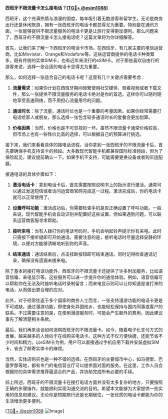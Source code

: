 **西班牙不限流量卡怎么接电话？[[TG💪+ @esim1088](https://t.me/s/esim1088)]**

西班牙，这个充满热情与浪漫的国度，每年吸引着无数游客和留学生。无论是商务出行还是休闲旅游，拥有一张西班牙的电话卡都显得尤为重要。特别是在通讯方面，一张能够提供不限流量服务的电话卡更是让旅行变得更加便利。那么问题来了，西班牙的不限流量卡怎么接电话呢？这篇文章将为你详细解答。

首先，让我们来了解一下西班牙的电话卡市场。在西班牙，有几家主要的电信运营商，比如Movistar、Orange和Vodafone等。这些运营商提供的电话卡种类繁多，既有传统的实体SIM卡，也有近年来流行的eSIM卡。对于那些喜欢自由行的游客来说，选择一张合适的电话卡显得尤为重要。

那么，如何选择一张适合自己的电话卡呢？这里有几个关键点需要考虑：

1. **流量需求**：如果你计划在西班牙期间频繁使用社交媒体、观看视频或者下载文件，那么一张提供不限流量服务的电话卡绝对是你的首选。这样你可以随时随地享受高速网络，而不用担心流量用尽的问题。

2. **通话时长**：除了流量，通话时长也是一个重要的考量因素。如果你经常需要打电话给家人或朋友，那么选择一张包含较多通话时长的套餐会更加划算。

3. **价格因素**：当然，价格也是不可忽视的一环。虽然不限流量卡通常价格较高，但市场上也有一些性价比高的选择，可以根据自己的预算进行挑选。

接下来，我们来看看具体的接电话流程。当你拿到一张西班牙的不限流量卡后，首先要确保手机支持该卡的频段。大多数现代智能手机都兼容国际标准频段，但为了保险起见，建议提前确认一下。如果手机不支持，可能需要更换设备或者购买适配器。

接通电话的具体步骤如下：

1. **激活电话卡**：拿到电话卡后，首先需要按照说明书上的指示进行激活。通常可以通过发送短信或者访问运营商官网完成这一过程。激活完成后，你的电话卡就可以正常使用了。

2. **设置呼叫功能**：激活成功后，你需要检查手机是否正确设置了呼叫功能。一般来说，现代智能手机会自动识别并配置好这些设置，但如果遇到问题，可以联系运营商客服寻求帮助。

3. **接听来电**：当有人拨打你的电话号码时，手机会响起铃声提示你有来电。此时只需按下接听键即可开始通话。需要注意的是，接听电话时尽量选择安静的环境，以便对方能够清晰地听到你的声音。

4. **结束通话**：通话结束后，点击挂断按钮即可结束通话。同时记得检查通话记录，确保没有遗漏未接来电。

除了基本的接打电话功能外，西班牙的不限流量卡还提供了许多附加服务，比如语音信箱、来电显示等。这些服务可以进一步提升你的通信体验。例如，语音信箱可以帮助你在无法及时接听电话时录制留言；而来电显示则可以让你知道是谁打来的电话，从而做出更合理的应对。

此外，对于经常往返于多个国家的商务人士而言，一张支持漫游功能的电话卡更是不可或缺。通过漫游功能，即使身处异国他乡，也能轻松保持与国内同事或客户的联系。不过需要注意的是，在使用漫游服务时，可能会产生额外的费用，因此建议事先了解清楚相关条款。

最后，我们再来谈谈如何选购西班牙的不限流量卡。如今，随着电子化支付方式的发展，越来越多的人倾向于在线购买电话卡。这种方式不仅方便快捷，还能节省不少时间和精力。以eSIM卡为例，用户可以直接通过手机应用下载并安装虚拟SIM卡，省去了邮寄实体卡的麻烦。

当然，实体店购买也是一种不错的选择。在西班牙的主要城市中心，如马德里、巴塞罗那等地，都有专门的电信营业厅可以提供面对面的服务。在这里，工作人员会根据你的具体需求推荐最适合的产品，并协助完成所有必要的手续。

综上所述，西班牙的不限流量卡在接打电话方面并没有太多复杂的地方，只要按照正确的步骤操作，就能顺利实现沟通交流的目的。希望本文能够为大家提供一些实用的信息和建议。无论你是短期旅行还是长期居住，一张优质的电话卡都能为你的生活增添更多便利。

[[TG💪+ @esim1088](https://t.me/s/esim1088) ![Image](https://i.postimg.cc/4NQfJmqS/Snipaste-2025-05-13-00-14-12.png)]